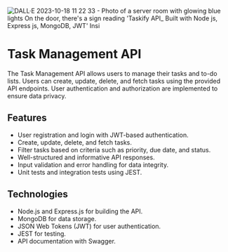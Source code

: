 
![DALL·E 2023-10-18 11 22 33 - Photo of a server room with glowing blue lights  On the door, there's a sign reading 'Taskify API_ Built with Node js, Express js, MongoDB, JWT'  Insi](https://github.com/TheMohit2003/Taksify/assets/99909551/3bf2e0cf-72af-42ce-8885-4cf4afff3b0d)

# Task Management API

The Task Management API allows users to manage their tasks and to-do lists. Users can create, update, delete, and fetch tasks using the provided API endpoints. User authentication and authorization are implemented to ensure data privacy.

## Features

- User registration and login with JWT-based authentication.
- Create, update, delete, and fetch tasks.
- Filter tasks based on criteria such as priority, due date, and status.
- Well-structured and informative API responses.
- Input validation and error handling for data integrity.
- Unit tests and integration tests using JEST.

## Technologies

- Node.js and Express.js for building the API.
- MongoDB for data storage.
- JSON Web Tokens (JWT) for user authentication.
- JEST for testing.
- API documentation with Swagger.
